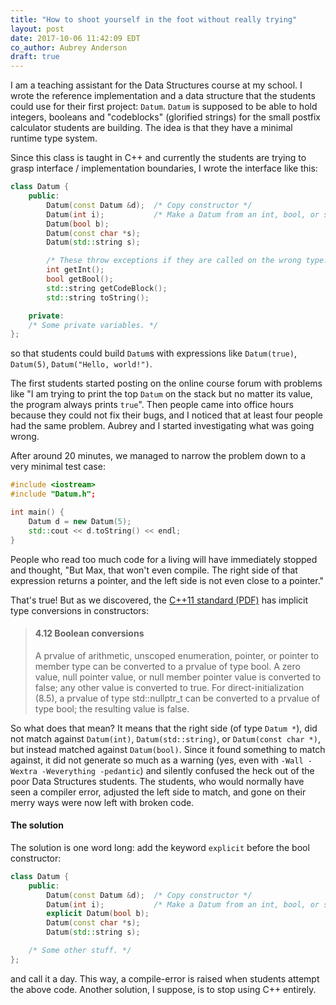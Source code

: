 ```yaml
---
title: "How to shoot yourself in the foot without really trying"
layout: post
date: 2017-10-06 11:42:09 EDT
co_author: Aubrey Anderson
draft: true
---
```


I am a teaching assistant for the Data Structures course at my school. I wrote
the reference implementation and a data structure that the students could use
for their first project: `Datum`. `Datum` is supposed to be able to hold
integers, booleans and "codeblocks" (glorified strings) for the small postfix
calculator students are building. The idea is that they have a minimal runtime
type system.

Since this class is taught in C++ and currently the students are trying to
grasp interface / implementation boundaries, I wrote the interface like this:

```c++
class Datum {
    public:
        Datum(const Datum &d);  /* Copy constructor */
        Datum(int i);           /* Make a Datum from an int, bool, or string */
        Datum(bool b);
        Datum(const char *s);
        Datum(std::string s);

        /* These throw exceptions if they are called on the wrong type. */
        int getInt();
        bool getBool();
        std::string getCodeBlock();
        std::string toString();

    private:
    /* Some private variables. */
};
```

so that students could build `Datum`s with expressions like `Datum(true)`,
`Datum(5)`, `Datum("Hello, world!")`.

The first students started posting on the online course forum with problems
like "I am trying to print the top `Datum` on the stack but no matter its
value, the program always prints `true`". Then people came into office hours
because they could not fix their bugs, and I noticed that at least four people
had the same problem. Aubrey and I started investigating what was going wrong.

After around 20 minutes, we managed to narrow the problem down to a very
minimal test case:

```c++
#include <iostream>
#include "Datum.h";

int main() {
    Datum d = new Datum(5);
    std::cout << d.toString() << endl;
}
```

People who read too much code for a living will have immediately stopped and
thought, "But Max, that won't even compile. The right side of that expression
returns a pointer, and the left side is not even close to a pointer."

That's true! But as we discovered, the [C++11 standard (PDF)][1] has implicit
type conversions in constructors:

> <h4>4.12 Boolean conversions</h4>
> A prvalue of arithmetic, unscoped enumeration, pointer, or pointer to member
> type can be converted to a prvalue of type bool. A zero value, null pointer
> value, or null member pointer value is converted to false; any other value is
> converted to true. For direct-initialization (8.5), a prvalue of type
> std::nullptr_t can be converted to a prvalue of type bool; the resulting
> value is false.

So what does that mean? It means that the right side (of type `Datum *`), did
not match against `Datum(int)`, `Datum(std::string)`, or `Datum(const char *)`,
but instead matched against `Datum(bool)`. Since it found something to match
against, it did not generate so much as a warning (yes, even with `-Wall
-Wextra -Weverything -pedantic`) and silently confused the heck out of the poor
Data Structures students. The students, who would normally have seen a compiler
error, adjusted the left side to match, and gone on their merry ways were now
left with broken code.

#### The solution

The solution is one word long: add the keyword `explicit` before the bool
constructor:

```c++
class Datum {
    public:
        Datum(const Datum &d);  /* Copy constructor */
        Datum(int i);           /* Make a Datum from an int, bool, or string */
        explicit Datum(bool b);
        Datum(const char *s);
        Datum(std::string s);

    /* Some other stuff. */
};
```

and call it a day. This way, a compile-error is raised when students attempt
the above code. Another solution, I suppose, is to stop using C++ entirely.

[1]: http://www.open-std.org/jtc1/sc22/wg21/docs/papers/2013/n3690.pdf
